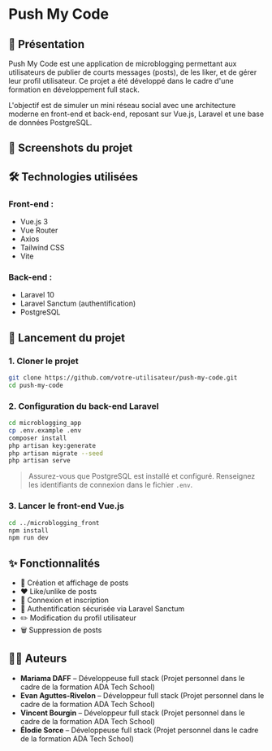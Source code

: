 
# Push My Code

## 📌 Présentation

Push My Code est une application de microblogging permettant aux utilisateurs de publier de courts messages (posts), de les liker, et de gérer leur profil utilisateur. Ce projet a été développé dans le cadre d'une formation en développement full stack.

L'objectif est de simuler un mini réseau social avec une architecture moderne en front-end et back-end, reposant sur Vue.js, Laravel et une base de données PostgreSQL.

## 📸 Screenshots du projet

## 🛠️ Technologies utilisées

### Front-end :
- Vue.js 3
- Vue Router
- Axios
- Tailwind CSS
- Vite

### Back-end :
- Laravel 10
- Laravel Sanctum (authentification)
- PostgreSQL

## 🚀 Lancement du projet

### 1. Cloner le projet
```bash
git clone https://github.com/votre-utilisateur/push-my-code.git
cd push-my-code
```

### 2. Configuration du back-end Laravel
```bash
cd microblogging_app
cp .env.example .env
composer install
php artisan key:generate
php artisan migrate --seed
php artisan serve
```

> Assurez-vous que PostgreSQL est installé et configuré. Renseignez les identifiants de connexion dans le fichier `.env`.

### 3. Lancer le front-end Vue.js
```bash
cd ../microblogging_front
npm install
npm run dev
```

## ✨ Fonctionnalités

- 📝 Création et affichage de posts
- ❤️ Like/unlike de posts
- 👤 Connexion et inscription
- 🔐 Authentification sécurisée via Laravel Sanctum
- ✏️ Modification du profil utilisateur
- 🗑️ Suppression de posts
  
## 👩‍💻 Auteurs

- **Mariama DAFF** – Développeuse full stack (Projet personnel dans le cadre de la formation ADA Tech School)
- **Evan Aguttes-Rivelon** – Développeur full stack (Projet personnel dans le cadre de la formation ADA Tech School)
- **Vincent Bourgin** – Développeur full stack (Projet personnel dans le cadre de la formation ADA Tech School)
- **Élodie Sorce** – Développeuse full stack (Projet personnel dans le cadre de la formation ADA Tech School)
